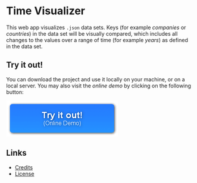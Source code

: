 
# Time Visualizer

This web app visualizes `.json` data sets. Keys (for example *companies* or *countries*) in the data set will be visually compared, which includes all changes to the values over a range of time (for example *years*) as defined in the data set.

## Try it out!

You can download the project and use it locally on your machine, or on a local server. You may also visit the *online demo* by clicking on the following button:

[![Show the online demo](/doc/img/online_demo_button.png)](https://christiandunkel.github.io/time-visualizer/)

## Links
- [Credits](/doc/credits.md)
- [License](/doc/license.md)
